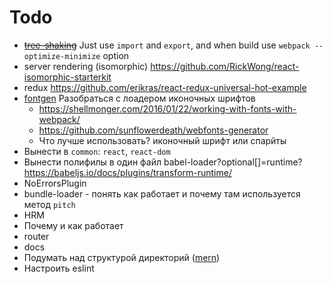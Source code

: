 # Todo

* ~~[tree-shaking](http://www.2ality.com/2015/12/webpack-tree-shaking.html)~~ 
  Just use `import` and `export`, and when build use `webpack --optimize-minimize` option
* server rendering (isomorphic) https://github.com/RickWong/react-isomorphic-starterkit
* redux https://github.com/erikras/react-redux-universal-hot-example
* [fontgen](https://github.com/DragonsInn/fontgen-loader/) Разобраться с лоадером иконочных шрифтов
  * https://shellmonger.com/2016/01/22/working-with-fonts-with-webpack/
  * https://github.com/sunflowerdeath/webfonts-generator
  * Что лучше использовать? иконочный шрифт или спарйты
* Вынести в `common`: `react`, `react-dom`
* Вынести полифилы в один файл babel-loader?optional[]=runtime?
https://babeljs.io/docs/plugins/transform-runtime/
* NoErrorsPlugin
* bundle-loader - понять как работает и почему там используется метод `pitch`
* HRM
 * Почему и как работает
* router
* docs
* Подумать над структурой директорий ([mern])
* Настроить еslint 


[webpack 2.2.1]: https://github.com/webpack/webpack/tree/v2.2.1
[ES6]: http://es6-features.org/
[React]: https://github.com/facebook/react
[CSS Modules]: https://github.com/webpack-contrib/css-loader#css-modules
[SASS]: http://sass-lang.com/guide
[webpack clean plugin]: https://github.com/johnagan/clean-webpack-plugin
[mern]: http://mern.io/
